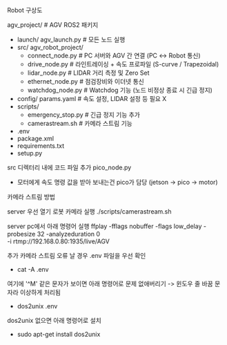 Robot 구상도

agv_project/                 # AGV ROS2 패키지
- launch/  agv_launch.py    # 모든 노드 실행
- src/  agv_robot_project/
  - connect_node.py      # PC 서버와 AGV 간 연결 (PC ↔ Robot 통신)
  - drive_node.py        # 라인트레이싱 + 속도 프로파일 (S-curve / Trapezoidal)
  - lidar_node.py        # LIDAR 거리 측정 및 Zero Set
  - ethernet_node.py     # 점검장비와 이더넷 통신
  - watchdog_node.py     # Watchdog 기능 (노드 비정상 종료 시 긴급 정지)
- config/  params.yaml          # 속도 설정, LIDAR 설정 등 필요 X
- scripts/
  - emergency_stop.py    # 긴급 정지 기능 추가
  - camerastream.sh      # 카메라 스트림 기능
- .env
- package.xml
- requirements.txt
- setup.py

src 디렉터리 내에 코드 파일 추가 pico_node.py
- 모터에게 속도 명령 값을 받아 보내는건 pico가 담당 (jetson → pico → motor)

카메라 스트림 방법

server 우선 열기
로봇 카메라 실행 ./scripts/camerastream.sh

server pc에서 아래 명령어 실행
ffplay -fflags nobuffer -flags low_delay -probesize 32 -analyzeduration 0 \
  -i rtmp://192.168.0.80:1935/live/AGV


추가 카메라 스트림 오류 날 경우 .env 파일을 우선 확인
- cat -A .env

여기에 '^M' 같은 문자가 보이면 아래 명령어로 문제 없애버리기 -> 윈도우 줄 바꿈 문자라 이상하게 처리됨

- dos2unix .env

dos2unix 없으면 아래 명령어로 설치

- sudo apt-get install dos2unix
